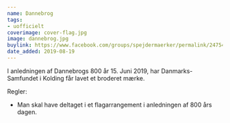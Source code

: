 ```yaml
---
name: Dannebrog
tags:
- uofficielt
coverimage: cover-flag.jpg
image: dannebrog.jpg
buylink: https://www.facebook.com/groups/spejdermaerker/permalink/2475432956022072/
date_added: 2019-08-19
---
```

I anledningen af Dannebrogs 800 år 15. Juni 2019, har Danmarks-Samfundet i Kolding får lavet et broderet mærke.

Regler:

- Man skal have deltaget i et flagarrangement i anledningen af 800 års dagen. 
